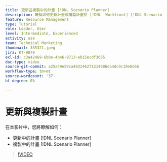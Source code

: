 ```yaml
---
title: 更新並複製中的計畫 [!DNL Scenario Planner]
description: 瞭解如何更新計畫或複製計畫於 [!DNL  Workfront] [!DNL Scenario Planner].
feature: Resource Management
type: Tutorial
role: Leader, User
level: Intermediate, Experienced
activity: use
team: Technical Marketing
thumbnail: 335321.jpeg
jira: KT-9079
exl-id: c3a42469-6b0e-4b46-9713-eb15ecdf3055
doc-type: video
source-git-commit: a25a49e59ca483246271214886ea4dc9c10e8d66
workflow-type: tm+mt
source-wordcount: '37'
ht-degree: 0%

---
```


# 更新與複製計畫

在本影片中，您將瞭解如何：

* 更新中的計畫 [!DNL Scenario Planner]
* 複製中的計畫 [!DNL Scenario Planner]

>[!VIDEO](https://video.tv.adobe.com/v/335321/?quality=12&learn=on)
